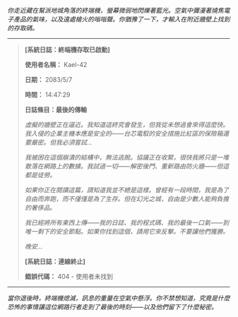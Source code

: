 _你走近藏在幫派地城角落的終端機，螢幕微弱地閃爍著藍光。空氣中彌漫著燒焦電子產品的氣味，以及遠處槍火的嗡嗡聲。你猶豫了一下，才輸入在附近牆壁上找到的存取碼。_

---

> **[系統日誌：終端機存取已啟動]**
>
> **使用者名稱：** Kael-42
>
> **日期：** 2083/5/7
>
> **時間：** 14:47:29
>
> **日誌條目：最後的傳輸**
>
> _虛擬的牆壁正在逼近。我知道這終究會發生，但我從未想過會來得這麼快。我入侵的企業主機本應是安全的——台芯電馭的安全措施比紅區的保險箱還要嚴密。但我必須嘗試..._
>
> _我被困在這個崩潰的結構中，無法逃脫。協議正在收緊，很快我將只是一堆散落在網路上的數據。我試過一切——解密後門、重新路由防火牆——但這都是徒勞。_
>
> _如果你正在閱讀這篇，請知道我並不總是這樣。曾經有一段時間，我是為了自由而奔跑，而不僅僅是為了生存。但在幻光之城，自由是少數人能夠負擔的奢侈品。_
>
> _我已經將所有東西上傳——我的日誌、我的程式碼、我的最後一口氣——到唯一剩下的安全節點。如果你找到這個，請用它來反擊。不要讓他們獲勝。_
>
> _晚安..._
>
> **[系統日誌：連線終止]**
>
> **錯誤代碼：** 404 - 使用者未找到

---

_當你退後時，終端機熄滅，訊息的重量在空氣中懸浮。你不禁想知道，究竟是什麼恐怖的事情讓這位網路行者走到了最後的時刻——以及他們留下了什麼秘密。_
